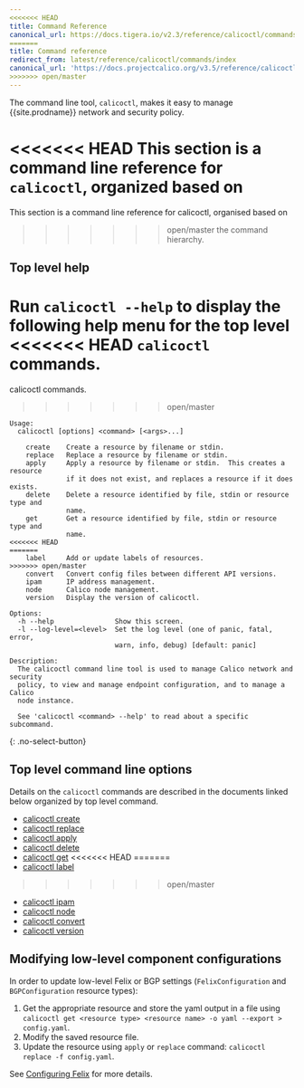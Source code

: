 ```yaml
---
<<<<<<< HEAD
title: Command Reference
canonical_url: https://docs.tigera.io/v2.3/reference/calicoctl/commands/
=======
title: Command reference
redirect_from: latest/reference/calicoctl/commands/index
canonical_url: 'https://docs.projectcalico.org/v3.5/reference/calicoctl/commands/'
>>>>>>> open/master
---
```


The command line tool, `calicoctl`, makes it easy to manage {{site.prodname}} network
and security policy.

<<<<<<< HEAD
This section is a command line reference for `calicoctl`, organized based on
=======
This section is a command line reference for calicoctl, organised based on
>>>>>>> open/master
the command hierarchy.

## Top level help

Run `calicoctl --help` to display the following help menu for the top level
<<<<<<< HEAD
`calicoctl` commands.
=======
calicoctl commands.
>>>>>>> open/master

```
Usage:
  calicoctl [options] <command> [<args>...]

    create    Create a resource by filename or stdin.
    replace   Replace a resource by filename or stdin.
    apply     Apply a resource by filename or stdin.  This creates a resource
              if it does not exist, and replaces a resource if it does exists.
    delete    Delete a resource identified by file, stdin or resource type and
              name.
    get       Get a resource identified by file, stdin or resource type and
              name.
<<<<<<< HEAD
=======
    label     Add or update labels of resources.
>>>>>>> open/master
    convert   Convert config files between different API versions.
    ipam      IP address management.
    node      Calico node management.
    version   Display the version of calicoctl.

Options:
  -h --help               Show this screen.
  -l --log-level=<level>  Set the log level (one of panic, fatal, error,
                          warn, info, debug) [default: panic]

Description:
  The calicoctl command line tool is used to manage Calico network and security
  policy, to view and manage endpoint configuration, and to manage a Calico
  node instance.

  See 'calicoctl <command> --help' to read about a specific subcommand.
```
{: .no-select-button}

## Top level command line options

Details on the `calicoctl` commands are described in the documents linked below
organized by top level command.

-  [calicoctl create]({{site.baseurl}}/{{page.version}}/reference/calicoctl/commands/create)
-  [calicoctl replace]({{site.baseurl}}/{{page.version}}/reference/calicoctl/commands/replace)
-  [calicoctl apply]({{site.baseurl}}/{{page.version}}/reference/calicoctl/commands/apply)
-  [calicoctl delete]({{site.baseurl}}/{{page.version}}/reference/calicoctl/commands/delete)
-  [calicoctl get]({{site.baseurl}}/{{page.version}}/reference/calicoctl/commands/get)
<<<<<<< HEAD
=======
-  [calicoctl label]({{site.baseurl}}/{{page.version}}/reference/calicoctl/commands/label)
>>>>>>> open/master
-  [calicoctl ipam]({{site.baseurl}}/{{page.version}}/reference/calicoctl/commands/ipam)
-  [calicoctl node]({{site.baseurl}}/{{page.version}}/reference/calicoctl/commands/node)
-  [calicoctl convert]({{site.baseurl}}/{{page.version}}/reference/calicoctl/commands/convert)
-  [calicoctl version]({{site.baseurl}}/{{page.version}}/reference/calicoctl/commands/version)

## Modifying low-level component configurations

In order to update low-level Felix or BGP settings (`FelixConfiguration` and `BGPConfiguration` resource types):
1. Get the appropriate resource and store the yaml output in a file using `calicoctl get <resource type> <resource name> -o yaml --export > config.yaml`.
1. Modify the saved resource file.
1. Update the resource using `apply` or `replace` command: `calicoctl replace -f config.yaml`.

See [Configuring Felix]({{site.baseurl}}/{{page.version}}/reference/felix/configuration) for more details.
